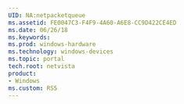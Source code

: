 ```yaml
---
UID: NA:netpacketqueue
ms.assetid: FE0047C3-F4F9-4A60-A6E8-CC9D422CE4ED
ms.date: 06/26/18
ms.keywords: 
ms.prod: windows-hardware
ms.technology: windows-devices
ms.topic: portal
tech.root: netvista
product:
- Windows
ms.custom: RS5
---
```

